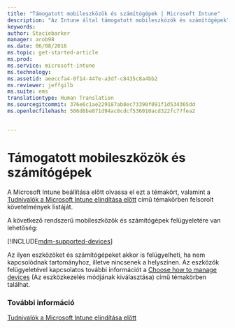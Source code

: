```yaml
---
title: "Támogatott mobileszközök és számítógépek | Microsoft Intune"
description: "Az Intune által támogatott mobileszközök és számítógépek"
keywords: 
author: Staciebarker
manager: arob98
ms.date: 06/08/2016
ms.topic: get-started-article
ms.prod: 
ms.service: microsoft-intune
ms.technology: 
ms.assetid: aeeccfa4-0f14-447e-a3df-c8435c8a4bb2
ms.reviewer: jeffgilb
ms.suite: ems
translationtype: Human Translation
ms.sourcegitcommit: 376e6c1ae229187ab8ec73390f091f1d534365dd
ms.openlocfilehash: 506d8be071d94ac8cdcf536010acd322fc77fea2


---
```


# Támogatott mobileszközök és számítógépek

A Microsoft Intune beállítása előtt olvassa el ezt a témakört, valamint a [Tudnivalók a Microsoft Intune elindítása előtt](what-to-know-before-you-start-microsoft-intune.md) című témakörben felsorolt követelmények listáját. 

A következő rendszerű mobileszközök és számítógépek felügyeletére van lehetőség:

[!INCLUDE[mdm-supported-devices](../includes/mdm-supported-devices.md)] 

Az ilyen eszközöket és számítógépeket akkor is felügyelheti, ha nem kapcsolódnak tartományhoz, illetve nincsenek a helyszínen. Az eszközök felügyeletével kapcsolatos további információt a [Choose how to manage devices](/Intune/get-started/choose-how-to-manage-devices) (Az eszközkezelés módjának kiválasztása) című témakörben találhat.


### További információ
[Tudnivalók a Microsoft Intune elindítása előtt](what-to-know-before-you-start-microsoft-intune.md)


<!--HONumber=Jul16_HO3-->


